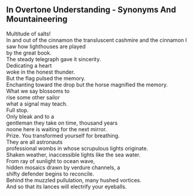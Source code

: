 In Overtone Understanding - Synonyms And Mountaineering
-------------------------------------------------------
Multitude of salts!  
In and out of the cinnamon the transluscent cashmire and the cinnamon I saw how lighthouses are played  
by the great book.  
The steady telegraph gave it sincerity.  
Dedicating a heart  
woke in the honest thunder.  
But the flag pulsed the memory.  
Enchanting toward the drop but the horse magnified the memory.  
What we say blossoms to  
rise some other sailor  
what a signal may teach.  
Full stop.  
Only bleak and to a  
gentleman they take on time, thousand years  
noone here is waiting for the next mirror.  
Prize. You transformed yourself for breathing.  
They are all astronauts  
professional wombs in whose scrupulous lights originate.  
Shaken weather, inaccessible lights like the sea water.  
From ray of sunlight to ocean wave,  
hidden mosaics drawn by verdure channels, a  
shifty defender begins to reconcile.  
Behind the muzzled pullulation, many hushed vortices.  
And so that its lances will electrify your eyeballs.  
